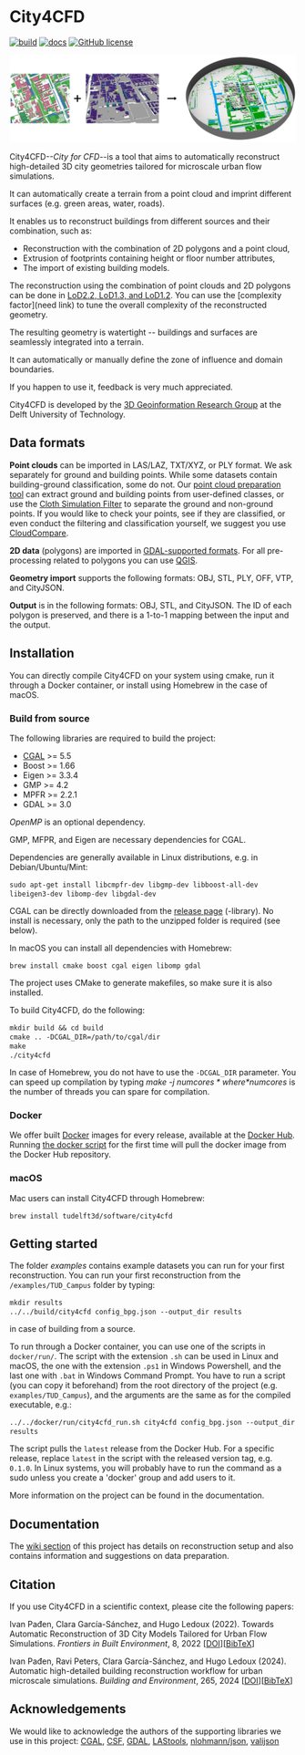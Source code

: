 # City4CFD

[![build](https://img.shields.io/github/actions/workflow/status/tudelft3d/City4CFD/build.yml?branch=main&style=flat-square)](https://github.com/tudelft3d/City4CFD/actions/workflows/build.yml)
[![docs](https://img.shields.io/badge/docs-Wiki-yellow?style=flat-square)](https://github.com/tudelft3d/City4CFD/wiki)
[![GitHub license](https://img.shields.io/github/license/tudelft3d/City4CFD?style=flat-square)](https://github.com/tudelft3d/City4CFD/blob/master/LICENSE)

![welcome_figure](/docs/images/workflow.png)

City4CFD--*City for CFD*--is a tool that aims to automatically reconstruct high-detailed 3D city geometries tailored for microscale urban flow simulations.

It can automatically create a terrain from a point cloud and imprint different surfaces (e.g. green areas, water, roads).

It enables us to reconstruct buildings from different sources and their combination, such as:
  - Reconstruction with the combination of 2D polygons and a point cloud,
  - Extrusion of footprints containing height or floor number attributes,
  - The import of existing building models.

The reconstruction using the combination of point clouds and 2D polygons can be done in [LoD2.2, LoD1.3, and LoD1.2](https://3d.bk.tudelft.nl/lod/). You can use the [complexity factor](need link) to tune the overall complexity of the reconstructed geometry.

The resulting geometry is watertight -- buildings and surfaces are seamlessly integrated into a terrain.

It can automatically or manually define the zone of influence and domain boundaries.

If you happen to use it, feedback is very much appreciated.

City4CFD is developed by the [3D Geoinformation Research Group](https://3d.bk.tudelft.nl/) at the Delft University of Technology.

## Data formats
**Point clouds** can be imported in LAS/LAZ, TXT/XYZ, or PLY format. We ask separately for ground and building points. While some datasets contain building-ground classification, some do not. Our [point cloud preparation tool](https://github.com/ipadjen/City4CFD_doc/wiki/Point-clouds#automatic-preparation) can extract ground and building points from user-defined classes, or use the [Cloth Simulation Filter](http://ramm.bnu.edu.cn/projects/CSF/) to separate the ground and non-ground points. If you would like to check your points, see if they are classified, or even conduct the filtering and classification yourself, we suggest you use [CloudCompare](https://www.danielgm.net/cc/).

**2D data** (polygons) are imported in [GDAL-supported formats](https://gdal.org/drivers/vector/index.html). For all pre-processing related to polygons you can use [QGIS](https://qgis.org/en/site/).

**Geometry import** supports the following formats: OBJ, STL, PLY, OFF, VTP, and CityJSON.

**Output** is in the following formats: OBJ, STL, and CityJSON. The ID of each polygon is preserved, and there is a 1-to-1 mapping between the input and the output.

## Installation
You can directly compile City4CFD on your system using cmake, run it through a Docker container, or install using Homebrew in the case of macOS.

### Build from source
The following libraries are required to build the project:
- [CGAL](https://www.cgal.org/) >= 5.5
- Boost >= 1.66
- Eigen >= 3.3.4
- GMP >= 4.2
- MPFR >= 2.2.1
- GDAL >= 3.0

*OpenMP* is an optional dependency.

GMP, MFPR, and Eigen are necessary dependencies for CGAL.

Dependencies are generally available in Linux distributions, e.g. in Debian/Ubuntu/Mint:
```
sudo apt-get install libcmpfr-dev libgmp-dev libboost-all-dev libeigen3-dev libomp-dev libgdal-dev
```

CGAL can be directly downloaded from the [release page](https://github.com/CGAL/cgal/releases/tag/v5.6.1) (-library). No install is necessary, only the path to the unzipped folder is required (see below).

In macOS you can install all dependencies with Homebrew:

```
brew install cmake boost cgal eigen libomp gdal
```

The project uses CMake to generate makefiles, so make sure it is also installed.

To build City4CFD, do the following:
```
mkdir build && cd build
cmake .. -DCGAL_DIR=/path/to/cgal/dir
make
./city4cfd
```
In case of Homebrew, you do not have to use the ```-DCGAL_DIR``` parameter. You can speed up compilation by typing *make -j $numcores* where *$numcores* is the number of threads you can spare for compilation.

### Docker
We offer built [Docker](https://www.docker.com/) images for every release, available at the [Docker Hub](https://hub.docker.com/r/tudelft3d/city4cfd). Running [the docker script](https://github.com/tudelft3d/City4CFD/tree/main/docker/run) for the first time will pull the docker image from the Docker Hub repository.

### macOS
Mac users can install City4CFD through Homebrew:

```
brew install tudelft3d/software/city4cfd
```

## Getting started

The folder *examples* contains example datasets you can run for your first reconstruction. You can run your first reconstruction from the `/examples/TUD_Campus` folder by typing:
```
mkdir results
../../build/city4cfd config_bpg.json --output_dir results
```
in case of building from a source.

To run through a Docker container, you can use one of the scripts in ```docker/run/```. The script with the extension ```.sh``` can be used in Linux and macOS, the one with the extension ```.ps1``` in Windows Powershell, and the last one with ```.bat``` in Windows Command Prompt. You have to run  a script (you can copy it beforehand) from the root directory of the project (e.g. ```examples/TUD_Campus```), and the arguments are the same as for the compiled executable, e.g.: 

```
../../docker/run/city4cfd_run.sh city4cfd config_bpg.json --output_dir results
```

The script pulls the ```latest``` release from the Docker Hub. For a specific release, replace ```latest``` in the script with the released version tag, e.g. ```0.1.0```. In Linux systems, you will probably have to run the command as a sudo unless you create a 'docker' group and add users to it.

More information on the project can be found in the documentation.

## Documentation
The [wiki section](https://github.com/tudelft3d/City4CFD/wiki) of this project has details on reconstruction setup and also contains information and suggestions on data preparation.

## Citation
If you use City4CFD in a scientific context, please cite the following papers:

Ivan Pađen, Clara García-Sánchez, and Hugo Ledoux (2022). Towards Automatic Reconstruction of 3D City Models Tailored for Urban Flow Simulations. *Frontiers in Built Environment*, 8, 2022 [[DOI](https://doi.org/10.3389/fbuil.2022.899332)][[BibTeX](https://github.com/tudelft3d/City4CFD/blob/master/CITATION.bib)]

Ivan Pađen, Ravi Peters, Clara García-Sánchez, and Hugo Ledoux (2024). Automatic high-detailed building reconstruction workflow for urban microscale simulations. *Building and Environment*, 265, 2024 [[DOI](https://doi.org/10.1016/j.buildenv.2024.111978)][[BibTeX](https://github.com/tudelft3d/City4CFD/blob/master/CITATION.bib)]

## Acknowledgements
We would like to acknowledge the authors of the supporting libraries we use in this project:
[CGAL](https://github.com/CGAL/cgal), [CSF](https://github.com/jianboqi/CSF), [GDAL](https://github.com/OSGeo/gdal), [LAStools](https://github.com/LAStools), [nlohmann/json](https://github.com/nlohmann/json), [valijson](https://github.com/tristanpenman/valijson)
